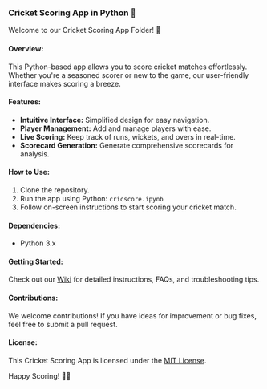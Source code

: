 ### Cricket Scoring App in Python 🏏

Welcome to our Cricket Scoring App Folder! 🚀

#### Overview:
This Python-based app allows you to score cricket matches effortlessly. Whether you're a seasoned scorer or new to the game, our user-friendly interface makes scoring a breeze.

#### Features:
- **Intuitive Interface:** Simplified design for easy navigation.
- **Player Management:** Add and manage players with ease.
- **Live Scoring:** Keep track of runs, wickets, and overs in real-time.
- **Scorecard Generation:** Generate comprehensive scorecards for analysis.

#### How to Use:
1. Clone the repository.
2. Run the app using Python: `cricscore.ipynb`
3. Follow on-screen instructions to start scoring your cricket match.

#### Dependencies:
- Python 3.x

#### Getting Started:
Check out our [Wiki](https://en.wikipedia.org/wiki/Scorer_(cricket)) for detailed instructions, FAQs, and troubleshooting tips.

#### Contributions:
We welcome contributions! If you have ideas for improvement or bug fixes, feel free to submit a pull request.

#### License:
This Cricket Scoring App is licensed under the [MIT License](LICENSE).

Happy Scoring! 🏏✨
